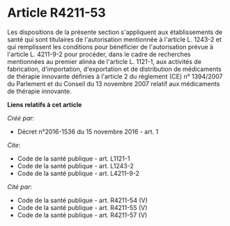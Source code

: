 # Article R4211-53

Les dispositions de la présente section s'appliquent aux établissements de santé qui sont titulaires de l'autorisation
mentionnée à l'article L. 1243-2 et qui remplissent les conditions pour bénéficier de l'autorisation prévue à l'article L.
4211-9-2 pour procéder, dans le cadre de recherches mentionnées au premier alinéa de l'article L. 1121-1, aux activités de
fabrication, d'importation, d'exportation et de distribution de médicaments de thérapie innovante définies à l'article 2 du
règlement (CE) n° 1394/2007 du Parlement et du Conseil du 13 novembre 2007 relatif aux médicaments de thérapie innovante.

**Liens relatifs à cet article**

_Créé par_:

  - Décret n°2016-1536 du 15 novembre 2016 - art. 1

_Cite_:

  - Code de la santé publique - art. L1121-1
  - Code de la santé publique - art. L1243-2
  - Code de la santé publique - art. L4211-9-2

_Cité par_:

  - Code de la santé publique - art. R4211-54 (V)
  - Code de la santé publique - art. R4211-55 (V)
  - Code de la santé publique - art. R4211-57 (V)
